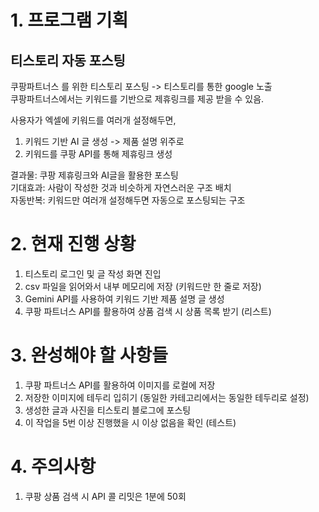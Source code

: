 # 1. 프로그램 기획
## 티스토리 자동 포스팅

쿠팡파트너스 를 위한 티스토리 포스팅 -> 티스토리를 통한 google 노출  
쿠팡파트너스에서는 키워드를 기반으로 제휴링크를 제공 받을 수 있음.  

사용자가 엑셀에 키워드를 여러개 설정해두면,  
1. 키워드 기반 AI 글 생성 -> 제품 설명 위주로
2. 키워드를 쿠팡 API를 통해 제휴링크 생성

결과물: 쿠팡 제휴링크와 AI글을 활용한 포스팅  
기대효과: 사람이 작성한 것과 비슷하게 자연스러운 구조 배치  
자동반복: 키워드만 여러개 설정해두면 자동으로 포스팅되는 구조  

# 2. 현재 진행 상황
1. 티스토리 로그인 및 글 작성 화면 진입  
2. csv 파일을 읽어와서 내부 메모리에 저장 (키워드만 한 줄로 저장)  
3. Gemini API를 사용하여 키워드 기반 제품 설명 글 생성
4. 쿠팡 파트너스 API를 활용하여 상품 검색 시 상품 목록 받기 (리스트)

# 3. 완성해야 할 사항들
1. 쿠팡 파트너스 API를 활용하여 이미지를 로컬에 저장
2. 저장한 이미지에 테두리 입히기 (동일한 카테고리에서는 동일한 테두리로 설정)
3. 생성한 글과 사진을 티스토리 블로그에 포스팅
4. 이 작업을 5번 이상 진행했을 시 이상 없음을 확인 (테스트)

# 4. 주의사항
1. 쿠팡 상품 검색 시 API 콜 리밋은 1분에 50회